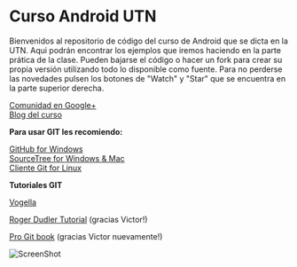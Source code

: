 Curso Android UTN
===============

Bienvenidos al repositorio de código del curso de Android que se dicta en la UTN. 
Aqui podrán encontrar los ejemplos que iremos haciendo en la parte prática de la clase.
Pueden bajarse el código o hacer un fork para crear su propia versión utilizando todo lo disponible como fuente.
Para no perderse las novedades pulsen los botones de "Watch" y "Star" que se encuentra en la parte superior derecha. 

[Comunidad en Google+](https://plus.google.com/communities/109585283053460844010?partnerid=gplp0)<br>
[Blog del curso](http://cursoandroidutn.blogspot.com/)


<b>Para usar GIT les recomiendo:</b>

[GitHub for Windows](http://windows.github.com/)  
[SourceTree for Windows & Mac](http://www.sourcetreeapp.com/)  
[Cliente Git for Linux](http://www.maketecheasier.com/6-useful-graphical-git-client-for-linux/2012/01/18)  


<b>Tutoriales GIT</b>

[Vogella](http://www.vogella.com/articles/Git/article.html)  

[Roger Dudler Tutorial](http://rogerdudler.github.io/git-guide/index.es.html)  (gracias Victor!)

[Pro Git book](http://git-scm.com/book/es)  (gracias Victor nuevamente!)



![ScreenShot](http://4.bp.blogspot.com/-LWm7HamlrPM/UfxeUXVsZYI/AAAAAAAALUI/ZKv8rJEL8bw/s1600/android-school.jpg?raw=true)

